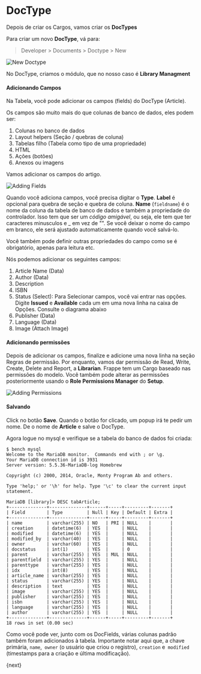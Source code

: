 # DocType

Depois de criar os Cargos, vamos criar os **DocTypes**

Para criar um novo **DocType**, vá para:

> Developer > Documents > Doctype > New

<img class="screenshot" alt="New Doctype" src="{{docs_base_url}}/assets/img/doctype_new.png">

No DocType, criamos o módulo, que no nosso caso é **Library Managment**

#### Adicionando Campos

Na Tabela, você pode adicionar os campos (fields) do DocType (Article).

Os campos são muito mais do que colunas de banco de dados, eles podem ser:

1. Colunas no banco de dados
1. Layout helpers (Seção / quebras de coluna)
1. Tabelas filho (Tabela como tipo de uma propriedade)
1. HTML
1. Ações (botões)
1. Anexos ou imagens

Vamos adicionar os campos do artigo.

<img class="screenshot" alt="Adding Fields" src="{{docs_base_url}}/assets/img/doctype_adding_field.png">

Quando você adiciona campos, você precisa digitar o **Type**. **Label** é opcional para quebra de seção e quebra de coluna. **Name** (`fieldname`) é o nome da coluna da tabela de banco de dados e também a propriedade do controlador. Isso tem que ser um *código amigável*, ou seja, ele tem que ter caracteres minusculos e _ em vez de "". Se você deixar o nome do campo em branco, ele será ajustado automaticamente quando você salvá-lo.

Você também pode definir outras propriedades do campo como se é obrigatório, apenas para leitura etc.

Nós podemos adicionar os seguintes campos:

1. Article Name (Data)
2. Author (Data)
3. Description
4. ISBN
5. Status (Select): Para Selecionar campos, você vai entrar nas opções. Digite **Issued** e **Available** cada um em uma nova linha na caixa de Opções. Consulte o diagrama abaixo
6. Publisher (Data)
7. Language (Data)
8. Image (Attach Image)


#### Adicionando permissões

Depois de adicionar os campos, finalize e adicione uma nova linha na seção Regras de permissão. Por enquanto, vamos dar permissão de Read, Write, Create, Delete and Report, a **Librarian**. Frappe tem um Cargo baseado nas permissões do modelo. Você também pode alterar as permissões posteriormente usando o **Role Permissions Manager** do **Setup**.

<img class="screenshot" alt="Adding Permissions" src="{{docs_base_url}}/assets/img/doctype_adding_permission.png">

#### Salvando

Click no botão **Save**. Quando o botão for clicado, um popup irá te pedir um nome. De o nome de **Article** e salve o DocType.

Agora logue no mysql e verifique se a tabela do banco de dados foi criada:

	$ bench mysql
	Welcome to the MariaDB monitor.  Commands end with ; or \g.
	Your MariaDB connection id is 3931
	Server version: 5.5.36-MariaDB-log Homebrew

	Copyright (c) 2000, 2014, Oracle, Monty Program Ab and others.

	Type 'help;' or '\h' for help. Type '\c' to clear the current input statement.

	MariaDB [library]> DESC tabArticle;
	+--------------+--------------+------+-----+---------+-------+
	| Field        | Type         | Null | Key | Default | Extra |
	+--------------+--------------+------+-----+---------+-------+
	| name         | varchar(255) | NO   | PRI | NULL    |       |
	| creation     | datetime(6)  | YES  |     | NULL    |       |
	| modified     | datetime(6)  | YES  |     | NULL    |       |
	| modified_by  | varchar(40)  | YES  |     | NULL    |       |
	| owner        | varchar(60)  | YES  |     | NULL    |       |
	| docstatus    | int(1)       | YES  |     | 0       |       |
	| parent       | varchar(255) | YES  | MUL | NULL    |       |
	| parentfield  | varchar(255) | YES  |     | NULL    |       |
	| parenttype   | varchar(255) | YES  |     | NULL    |       |
	| idx          | int(8)       | YES  |     | NULL    |       |
	| article_name | varchar(255) | YES  |     | NULL    |       |
	| status       | varchar(255) | YES  |     | NULL    |       |
	| description  | text         | YES  |     | NULL    |       |
	| image        | varchar(255) | YES  |     | NULL    |       |
	| publisher    | varchar(255) | YES  |     | NULL    |       |
	| isbn         | varchar(255) | YES  |     | NULL    |       |
	| language     | varchar(255) | YES  |     | NULL    |       |
	| author       | varchar(255) | YES  |     | NULL    |       |
	+--------------+--------------+------+-----+---------+-------+
	18 rows in set (0.00 sec)


Como você pode ver, junto com os DocFields, várias colunas padrão também foram adicionados à tabela. Importante notar aqui que, a chave primária, `name`,` owner` (o usuário que criou o registro), `creation` e` modified` (timestamps para a criação e última modificação).

{next}
